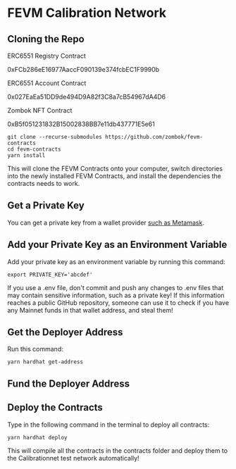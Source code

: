 # FEVM Calibration Network

## Cloning the Repo

ERC6551 Registry Contract

0xFCb286eE16977AaccF090139e374fcbEC1F9990b

ERC6551 Account Contract

0x027EaEa51DD9de494D9A82f3C8a7cB54967dA4D6

Zombok NFT Contract

0xB5f051231832B15002838BB7e11db437771E5e61


```
git clone --recurse-submodules https://github.com/zombok/fevm-contracts
cd fevm-contracts
yarn install
```


This will clone the FEVM Contracts onto your computer, switch directories into the newly installed FEVM Contracts, and install the dependencies the contracts needs to work.


## Get a Private Key

You can get a private key from a wallet provider [such as Metamask](https://metamask.zendesk.com/hc/en-us/articles/360015289632-How-to-export-an-account-s-private-key).


## Add your Private Key as an Environment Variable

Add your private key as an environment variable by running this command:

 ```
export PRIVATE_KEY='abcdef'
```

If you use a .env file, don't commit and push any changes to .env files that may contain sensitive information, such as a private key! If this information reaches a public GitHub repository, someone can use it to check if you have any Mainnet funds in that wallet address, and steal them!


## Get the Deployer Address

Run this command:
```
yarn hardhat get-address
```

## Fund the Deployer Address


## Deploy the Contracts

Type in the following command in the terminal to deploy all contracts:

 ```
yarn hardhat deploy
```

This will compile all the contracts in the contracts folder and deploy them to the Calibrationnet test network automatically!
